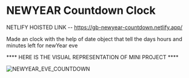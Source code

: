 # NEWYEAR Countdown Clock

NETLIFY HOISTED LINK -- https://gb-newyear-countdown.netlify.app/

Made an clock with the help of date object that 
tell the days hours and minutes left for newYear eve

**** HERE IS THE VISUAL REPRESENTATION OF MINI PROJECT  ****

![NEWYEAR_EVE_COUNTDOWN](https://user-images.githubusercontent.com/78648366/216781594-2eb7c9bf-a020-45e9-803f-ef26728b2564.gif)

